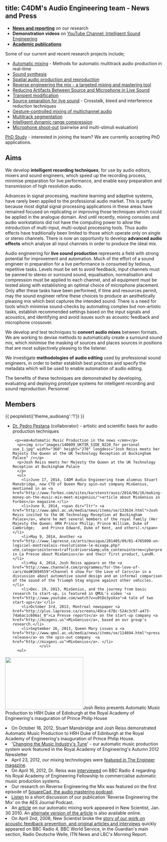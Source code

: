 title: C4DM's Audio Engineering team - News and Press 
-------------------


* [**News and reporting**](http://c4dm.eecs.qmul.ac.uk/audioengineering/news/index.html) on our research
* **Demonstration videos** on [YouTube Channel: Intelligent Sound Engineering](http://www.youtube.com/user/IntelligentSoundEng)
* [**Academic publications**](http://www.eecs.qmul.ac.uk/~josh/publications.htm)

Some of our current and recent research projects include;

* [Automatic mixing](http://c4dm.eecs.qmul.ac.uk/audioengineering/automaticmixing/index.html) - Methods for automatic multitrack audio production in real-time
* [Sound synthesis](soundsynthesis.html)
* [Spatial audio production and reproduction](http://c4dm.eecs.qmul.ac.uk/audioengineering/spatialaudio/index.html)
* [Reverse engineering the mix - a targeted mixing and mastering tool](http://c4dm.eecs.qmul.ac.uk/audioengineering/reverseengineering/index.html)
* [Reducing Artifacts Between Source and Microphone in Live Sound](http://c4dm.eecs.qmul.ac.uk/audioengineering/microphoneartifacts/index.html)
* [Transient modification](http://c4dm.eecs.qmul.ac.uk/audioengineering/transientmodification/index.html)
* [Source separation for live sound](http://c4dm.eecs.qmul.ac.uk/audioengineering/sourceseparation/index.html) - Crosstalk, bleed and interference reduction techniques
* [Gesture-controlled mixing of multichannel audio](http://c4dm.eecs.qmul.ac.uk/audioengineering/gesturecontrol/index.html)
* [Multitrack segmentation](http://www.eecs.qmul.ac.uk/~stevenh/multi_seg.html)
* [Intelligent dynamic range compression](http://c4dm.eecs.qmul.ac.uk/audioengineering/compressors/index.html)
* [Microphone shoot-out](http://brechtdeman.com/research.html) (pairwise and multi-stimuli evaluation)

[PhD Study](study.html) - interested in joining the team? We are currently accepting PhD applications.

Aims
----

We develop **intelligent recording techniques**, for use by audio editors, mixers and sound engineers, which speed up the recording process, minimise preparation for live performance, and enable easy preparation and transmission of high resolution audio.

Advances in signal processing, machine learning and adaptive systems, have rarely been applied to the professional audio market. This is partly because most digital signal processing applications in these areas have remained focused on replicating or improving those techniques which could be applied in the analogue domain. And until recently, mixing consoles and audio workstations did not have the computing power to allow the introduction of multi-input, multi-output processing tools. Thus audio effects have traditionally been limited to those which operate only on single or stereo channels. There is now an opportunity to develop **advanced audio effects** which analyse all input channels in order to produce the ideal mix.

Audio engineering for **live sound production** represents a field with strong potential for improvement and automation. Much of the effort of a sound engineer in preparation for a live performance is consumed by tedious, repetitive tasks. Levels must be set to avoid feedback, input channels must be panned to stereo or surround sound, equalisation, normalisation and compression must be applied to each channel, and all equipment must be tested along with establishing an optimal choice of microphone placement. Only after these tasks have been performed, if time and resources permit, may the sound engineer refine these choices to produce an aesthetically pleasing mix which best captures the intended sound. There is a need for tools which minimise sound-checks by automating complex but non-artistic tasks, establish recommended settings based on the input signals and acoustics, and identifying and avoid issues such as acoustic feedback and microphone crossover.

We develop and test techniques to **convert audio mixes** between formats. We are working to devise methods to automatically create a surround sound mix, which minimise the masking of sources and places sources in positions that are most subjectively pleasing to the listener.

We investigate **methodologies of audio editing** used by professional sound engineers, in order to better establish best practices and specify the metadata which will be used to enable automation of audio editing.

The benefits of these techniques are demonstrated by developing, evaluating and deploying prototype systems for intelligent recording and sound reproduction.
Personnel

Members
--------------------------
{{ peoplelist({'theme_audioeng':'1'}) }}


* [Dr. Pedro Pestana](http://www.stereosonic.org/phd/) (collaborator) - artistic and scientific basis for audio production techniques


       <p><em>Automatic Music Production in the news </em></p>
        <p><img src="images/140609_UKTIR_SIDE_0220_for personal use_1.jpg" width="360" height="270" longdesc="Josh Reiss meets her Majesty the Queen at the UK Technology Reception at Buckingham Palace" /></p>
        <p>Josh Reiss meets her Majesty the Queen at the UK Technology Reception at Buckingham Palace
        </p>
        <ul>
          <li>June 17, 2014, C4DM Audio Engineering team alumnus Stuart Mansbridge, now CTO of Queen Mary spin-out company MixGenius, mentioned in an <a href="http://www.forbes.com/sites/karstenstrauss/2014/06/16/making-money-on-the-music-mix-meet-mixgenius/">article about MixGenius in Forbes</a> magazine.</li>
          <li>June 9, 2014, <span dir="ltr"> <a href="http://www.qmul.ac.uk/media/news/items/se/133634.html">Josh Reiss invited to the UK Technology Reception at Buckingham  Palace</a>, where he met several members of the royal family (Her   Majesty the Queen; HRH Prince Philip; Prince William, Duke of Cambridge;   and Prince Edward, Duke of Kent, and others).</span></li>
          <li>May 9, 2014, Another <a href="http://www.lapresse.ca/arts/musique/201405/09/01-4765090-un-logiciel-montrealais-revolutionne-le-mixage.php?utm_categorieinterne=trafficdrivers&amp;utm_contenuinterne=cyberpresse_B13b_musique_388_section_POS1">article in La Presse about MixGenius</a> and their first product, LandR.</li>
          <li>May 4, 2014, Josh Reiss appears on the <a href="http://www.channel4.com/programmes/for-the-love-of-cars/4od#3694559">Channel 4 show For the Love of Cars</a> in a discussion about automotive sound design and an informal comparison of the sound of the Triumph Stag engine against other vehicles. </li>
          <li>Dec. 19, 2013, MixGenius, and the journey from basic research to start-up, is featured in QMUL's video '<a href="http://www.youtube.com/watch?v=u9tDo3yoXxo">A tale of two start-ups</a>'</li>
          <li>October 3rd, 2013, Montreal newspaper <a href="http://plus.lapresse.ca/screens/49ca-678c-524c3c97-a473-74a6ac1c606a|_0">La Presse reports</a> on the start-up company <a href="http://mixgeni.us">MixGenius</a>, based on our group's research.</li>
          <li>September 26, 2013, Queen Mary issues a <a href="http://www.qmul.ac.uk/media/news/items/se/114694.html">press release</a> on the spin-out company  <a href="http://mixgeni.us">MixGenius</a>. </li>
		          </ul>
        <ul>
<img src="images/HRH and Reiss.jpg" width="250" height="167" longdesc="Josh Reiss demonstrates automatic music production to HRH Prince Philip" />Josh Reiss presents Automatic Music Production to HRH Duke of Edinburgh at the Royal Academy of Engineering's inauguration of Prince Philip House
          <li>On October 16, 2012, Stuart Mansbridge and Josh Reiss demonstrated Automatic Music Production to HRH Duke of Edinburgh at the Royal Academy of Engineering's inauguration of Prince Philip House.</li>
          <li>'<a href="http://www.raeng.org.uk/about/fellowship/pdf/newsletter/Autumn_News_2012.pdf">Changing   the Music Industry's Tune</a>' - our automatic music production system work   featured in the Royal Academy of Engineering's Autumn 2012 Newsletter</li>
          <li>April 23, 2012, our mixing technologies were <a href="featured in The Engineer magazine">featured in The Engineer magazine</a>.</li>
          <li> On April 16, 2012, Dr. Reiss was <a href="160412BBCR4.wav">interviewed</a> on BBC Radio 4 regarding his Royal Academy of Engineering Fellowship to commercialise automatic music production systems. </li>
          <li>Our research on Reverse Engineering the Mix was featured on the first   episode of <a href="http://squarecad.tumblr.com/post/1398661271/episode-1-reverse-engineering">SquareCad,   the audio mastering podcast</a>. </li>
          <li><a href="http://www.aes.org/podcasts/download.cfm/aespodcast29.mp3?ID=29">Listen</a> to a short discussion of our publication 'Reverse Engineering the Mix' on the   AES Journal Podcast. </li>
          <li>An <a href="images/New_Scientist_30_Jan_2010.jpg">article</a> on our automatic mixing work appeared in New Scientist, Jan. 30 2010. An <a href="http://www.newscientist.com/article/dn18440-aural-perfection-without-the-sound-engineer.html">alternate version of the article</a> is also available online. </li>
          <li>On 
            April 2nd, 2008, New Scientist broke the [story of our work on acoustic feedback prevention, and original articles and interviews](FeedbackPreventionPress.html) quickly appeared on 
            BBC Radio 4,  BBC World Service, in the Guardian's main section, Radio Deutsche Welle, ITN News and LBC's Morning Report. </li>
        </ul>
